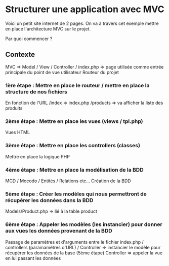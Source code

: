 # Structurer une application avec MVC

Voici un petit site internet de 2 pages.
On va à travers cet exemple mettre en place l'architecture MVC sur le projet.

Par quoi commencer ?

## Contexte

MVC =>
Model / 
View / 
Controller / 
index.php => page utilisée comme entrée principale du point de vue utilisateur
        Routeur du projet

### 1ère étape : Mettre en place le routeur / mettre en place la structure de nos fichiers

En fonction de l'URL
        /index => index.php
        /products => va afficher la liste des produits

### 2ème étape : Mettre en place les vues (views / tpl.php)

Vues HTML

### 3ème étape : Mettre en place les controllers (classes)

Mettre en place la logique PHP

### 4ème étape : Mettre en place la modélisation de la BDD

MCD / Mocodo / Entités / Relations etc...
Création de la BDD

### 5ème étape : Créer les modèles qui nous permettront de récupérer les données dans la BDD

Models/Product.php => lié à la table product

### 6ème étape : Appeler les modèles (les instancier) pour donner aux vues les données provenant de la BDD

Passage de paramètres et d'arguments entre le fichier index.php / controllers (paramamètres d'URL) /
Controller => instancier le modèle pour récupérer les données de la base (5ème étape)
Controller => appeler la vue en lui passant les données